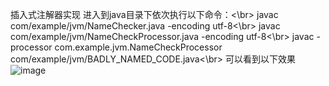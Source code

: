 <Tab>插入式注解器实现</Tab>
  进入到java目录下依次执行以下命令：<\br>
    javac com/example/jvm/NameChecker.java -encoding utf-8<\br>
    javac com/example/jvm/NameCheckProcessor.java -encoding utf-8<\br>
    javac -processor com.example.jvm.NameCheckProcessor com/example/jvm/BADLY_NAMED_CODE.java<\br>
可以看到以下效果
![image](https://user-images.githubusercontent.com/37624070/115209749-7ba75c80-a130-11eb-97e4-73e5b120b374.png)
